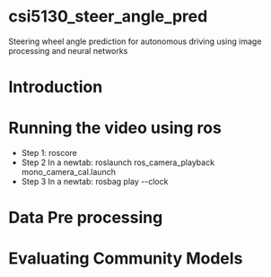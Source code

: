 # csi5130_steer_angle_pred
Steering wheel angle prediction for autonomous driving using image processing and neural networks

# Introduction

# Running the video using ros

- Step 1: roscore
- Step 2 In a newtab: roslaunch ros_camera_playback mono_camera_cal.launch
- Step 3 In a newtab: rosbag play <bagfilename> --clock



# Data Pre processing

# Evaluating Community Models